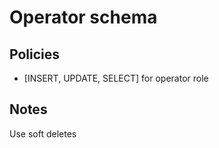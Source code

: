# Operator schema

## Policies

- [INSERT, UPDATE, SELECT] for operator role

## Notes

Use soft deletes
